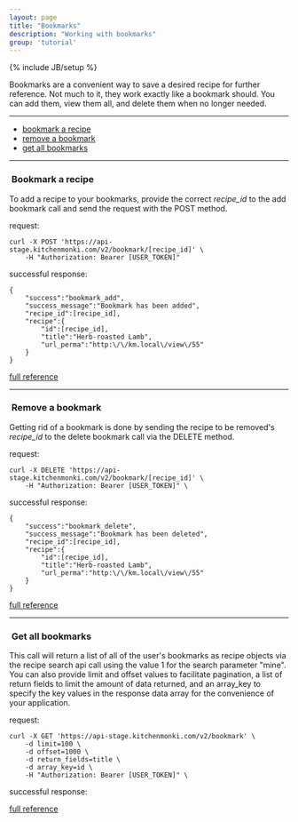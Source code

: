 ```yaml
---
layout: page
title: "Bookmarks"
description: "Working with bookmarks"
group: 'tutorial'
---
```

{% include JB/setup %}


Bookmarks are a convenient way to save a desired recipe for further reference.  Not much to it, they work
exactly like a bookmark should.  You can add them, view them all, and delete them when no longer needed.

-----------------

* [bookmark a recipe](#add-bookmark)
* [remove a bookmark](#delete-bookmark)
* [get all bookmarks](#get-bookmarks)

-----------------

### <a id="add-bookmark">&nbsp;</a>Bookmark a recipe

To add a recipe to your bookmarks, provide the correct *recipe_id* to the add bookmark call and send the
request with the POST method.

request:

	curl -X POST 'https://api-stage.kitchenmonki.com/v2/bookmark/[recipe_id]' \
		-H "Authorization: Bearer [USER_TOKEN]"

successful response:

	{
		"success":"bookmark_add",
		"success_message":"Bookmark has been added",
		"recipe_id":[recipe_id],
		"recipe":{
			"id":[recipe_id],
			"title":"Herb-roasted Lamb",
			"url_perma":"http:\/\/km.local\/view\/55"
		}
	}

<a href="/console.html?api_id=32" target="blank">full reference</a>

-----------------


### <a id="delete-bookmark">&nbsp;</a>Remove a bookmark

Getting rid of a bookmark is done by sending the recipe to be removed's *recipe_id* to the delete bookmark
call via the DELETE method.

request:

	curl -X DELETE 'https://api-stage.kitchenmonki.com/v2/bookmark/[recipe_id]' \
		-H "Authorization: Bearer [USER_TOKEN]" \

successful response:

	{
		"success":"bookmark_delete",
		"success_message":"Bookmark has been deleted",
		"recipe_id":[recipe_id],
		"recipe":{
			"id":[recipe_id],
			"title":"Herb-roasted Lamb",
			"url_perma":"http:\/\/km.local\/view\/55"
		}
	}

<a href="/console.html?api_id=33" target="blank">full reference</a>

-----------------


### <a id="get-bookmarks">&nbsp;</a>Get all bookmarks

This call will return a list of all of the user's bookmarks as recipe objects via the recipe search api
call using the value 1 for the search parameter "mine".  You can also provide limit and offset values
to facilitate pagination, a list of return fields to limit the amount of data returned, and an array_key
to specify the key values in the response data array for the convenience of your application.

request:

	curl -X GET 'https://api-stage.kitchenmonki.com/v2/bookmark' \
		-d limit=100 \
		-d offset=1000 \
		-d return_fields=title \
		-d array_key=id \
		-H "Authorization: Bearer [USER_TOKEN]" \

successful response:



<a href="/console.html?api_id=11" target="blank">full reference</a>



